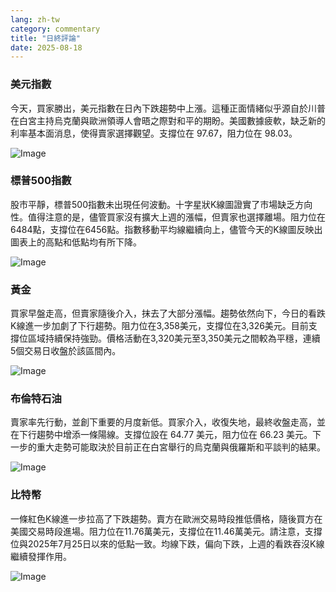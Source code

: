 ```yaml
---
lang: zh-tw
category: commentary
title: "日終評論"
date: 2025-08-18
---
```


### 美元指數

今天，買家勝出，美元指數在日內下跌趨勢中上漲。這種正面情緒似乎源自於川普在白宮主持烏克蘭與歐洲領導人會晤之際對和平的期盼。美國數據疲軟，缺乏新的利率基本面消息，使得賣家選擇觀望。支撐位在 97.67，阻力位在 98.03。

![Image](https://markleighedu.github.io/img/Aug-2025/18-Aug-2025/usdindex.jpg)

### 標普500指數

股市平靜，標普500指數未出現任何波動。十字星狀K線圖證實了市場缺乏方向性。值得注意的是，儘管買家沒有擴大上週的漲幅，但賣家也選擇離場。阻力位在6484點，支撐位在6456點。指數移動平均線繼續向上，儘管今天的K線圖反映出圖表上的高點和低點均有所下降。

![Image](https://markleighedu.github.io/img/Aug-2025/18-Aug-2025/sp500.jpg)

### 黃金

買家早盤走高，但賣家隨後介入，抹去了大部分漲幅。趨勢依然向下，今日的看跌K線進一步加劇了下行趨勢。阻力位在3,358美元，支撐位在3,326美元。目前支撐位區域持續保持強勁。價格活動在3,320美元至3,350美元之間較為平穩，連續5個交易日收盤於該區間內。

![Image](https://markleighedu.github.io/img/Aug-2025/18-Aug-2025/gold.jpg)

### 布倫特石油

賣家率先行動，並創下重要的月度新低。買家介入，收復失地，最終收盤走高，並在下行趨勢中增添一條陽線。支撐位設在 64.77 美元，阻力位在 66.23 美元。下一步的重大走勢可能取決於目前正在白宮舉行的烏克蘭與俄羅斯和平談判的結果。

![Image](https://markleighedu.github.io/img/Aug-2025/18-Aug-2025/brentoil.jpg)

### 比特幣

一條紅色K線進一步拉高了下跌趨勢。賣方在歐洲交易時段推低價格，隨後買方在美國交易時段進場。阻力位在11.76萬美元，支撐位在11.46萬美元。請注意，支撐位與2025年7月25日以來的低點一致。均線下跌，偏向下跌，上週的看跌吞沒K線繼續發揮作用。

![Image](https://markleighedu.github.io/img/Aug-2025/18-Aug-2025/bitcoin.jpg)

